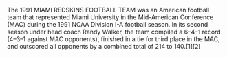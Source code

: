The 1991 MIAMI REDSKINS FOOTBALL TEAM was an American football team that represented Miami University in the Mid-American Conference (MAC) during the 1991 NCAA Division I-A football season. In its second season under head coach Randy Walker, the team compiled a 6–4–1 record (4–3–1 against MAC opponents), finished in a tie for third place in the MAC, and outscored all opponents by a combined total of 214 to 140.[1][2]
